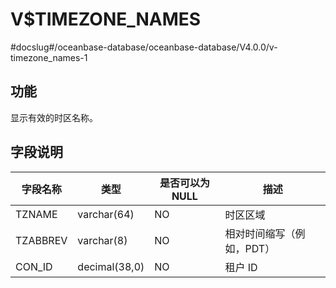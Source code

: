 V$TIMEZONE_NAMES 
=====================================
#docslug#/oceanbase-database/oceanbase-database/V4.0.0/v-timezone_names-1


**功能** 
---------------------------

显示有效的时区名称。

**字段说明** 
-----------------------------



| **字段名称** |    **类型**     | **是否可以为 NULL** |     **描述**     |
|----------|---------------|----------------|----------------|
| TZNAME   | varchar(64)   | NO             | 时区区域           |
| TZABBREV | varchar(8)    | NO             | 相对时间缩写（例如，PDT） |
| CON_ID   | decimal(38,0) | NO             | 租户 ID          |


